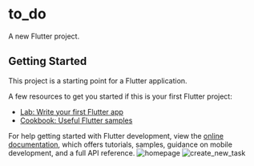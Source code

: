 # to_do

A new Flutter project.

## Getting Started

This project is a starting point for a Flutter application.

A few resources to get you started if this is your first Flutter project:

- [Lab: Write your first Flutter app](https://docs.flutter.dev/get-started/codelab)
- [Cookbook: Useful Flutter samples](https://docs.flutter.dev/cookbook)

For help getting started with Flutter development, view the
[online documentation](https://docs.flutter.dev/), which offers tutorials,
samples, guidance on mobile development, and a full API reference.
![homepage](https://github.com/Zablon5/2023-project-phase-mobile-tasks/assets/99526925/fd416bbf-6091-4ae6-bda1-c534320ac531) ![create_new_task](https://github.com/Zablon5/2023-project-phase-mobile-tasks/assets/99526925/61514fb0-5164-4287-8440-3db45be633d0)
